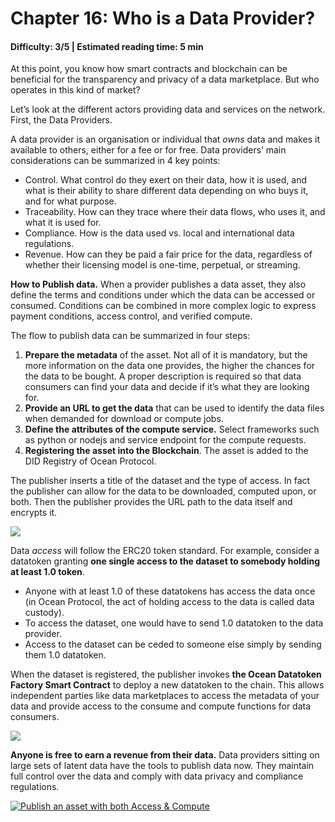# Chapter 16: Who is a Data Provider?

#### Difficulty: **3/5** \| Estimated reading time: **5 min**

<dialog character="mantaray">In the depths of the ocean, nobody knows you’re a fish. Meet the main characters in the Web3 data ecosystem that Ocean Protocol is buidling. First, data owners who look to monetize their data.</dialog>

At this point, you know how smart contracts and blockchain can be beneficial for the transparency and privacy of a data marketplace. But who operates in this kind of market?

Let’s look at the different actors providing data and services on the network. First, the Data Providers.

A data provider is an organisation or individual that _owns_ data and makes it available to others, either for a fee or for free.
Data providers’ main considerations can be summarized in 4 key points:

- Control. What control do they exert on their data, how it is used, and what is their ability to share different data depending on who buys it, and for what purpose.
- Traceability. How can they trace where their data flows, who uses it, and what it is used for.
- Compliance. How is the data used vs. local and international data regulations.
- Revenue. How can they be paid a fair price for the data, regardless of whether their licensing model is one-time, perpetual, or streaming.

**How to Publish data.** When a provider publishes a data asset, they also define the terms and conditions under which the data can be accessed or consumed. Conditions can be combined in more complex logic to express payment conditions, access control, and verified compute.

The flow to publish data can be summarized in four steps:

1. **Prepare the metadata** of the asset. Not all of it is mandatory, but the more information on the data one provides, the higher the chances for the data to be bought. A proper description is required so that data consumers can find your data and decide if it’s what they are looking for.
2. **Provide an URL to get the data** that can be used to identify the data files when demanded for download or compute jobs.
3. **Define the attributes of the compute service.** Select frameworks such as python or nodejs and service endpoint for the compute requests.
4. **Registering the asset into the Blockchain**. The asset is added to the DID Registry of Ocean Protocol.

The publisher inserts a title of the dataset and the type of access. In fact the publisher can allow for the data to be downloaded, computed upon, or both. Then the publisher provides the URL path to the data itself and encrypts it.

<img src="/images/chapter16_0.png" />

Data _access_ will follow the ERC20 token standard. For example, consider a datatoken granting **one single access to the dataset to somebody holding at least 1.0 token**.

- Anyone with at least 1.0 of these datatokens has access the data once (in Ocean Protocol, the act of holding access to the data is called data custody).
- To access the dataset, one would have to send 1.0 datatoken to the data provider.
- Access to the dataset can be ceded to someone else simply by sending them 1.0 datatoken.

When the dataset is registered, the publisher invokes **the Ocean Datatoken Factory Smart Contract** to deploy a new datatoken to the chain. This allows independent parties like data marketplaces to access the metadata of your data and provide access to the consume and compute functions for data consumers.

<img src="/images/chapter16_1.png" />

**Anyone is free to earn a revenue from their data.** Data providers sitting on large sets of latent data have the tools to publish data now. They maintain full control over the data and comply with data privacy and compliance regulations.

[![Publish an asset with both Access & Compute](http://img.youtube.com/vi/lr_EnTYK7AM/0.jpg)](https://www.youtube.com/watch?v=lr_EnTYK7AM "Publish an asset with both Access & Compute")
